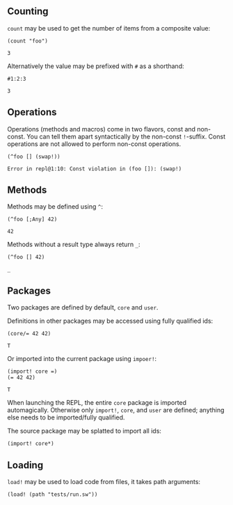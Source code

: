 ## Counting
`count` may be used to get the number of items from a composite value:

```
(count "foo")
```
`3`

Alternatively the value may be prefixed with `#` as a shorthand:

```
#1:2:3
```
`3`

## Operations
Operations (methods and macros) come in two flavors, const and non-const. You can tell them apart syntactically by the non-const `!`-suffix. Const operations are not allowed to perform non-const operations.

```
(^foo [] (swap!))
```
```
Error in repl@1:10: Const violation in (foo []): (swap!)
```

## Methods
Methods may be defined using `^`:

```
(^foo [;Any] 42) 
```
`42`

Methods without a result type always return `_`:
```
(^foo [] 42) 
```
`_`

## Packages
Two packages are defined by default, `core` and `user`.

Definitions in other packages may be accessed using fully qualified ids:

```
(core/= 42 42)
```
`T`

Or imported into the current package using `impoer!`:

```
(import! core =)
(= 42 42)
```
`T`

When launching the REPL, the entire `core` package is imported automagically. Otherwise only `import!`, `core`, and `user` are defined; anything else needs to be imported/fully qualified.

The source package may be splatted to import all ids:

```
(import! core*)
```

## Loading
`load!` may be used to load code from files, it takes path arguments:

```
(load! (path "tests/run.sw"))
```